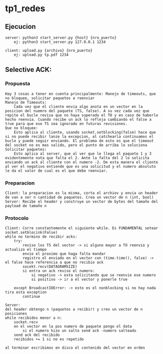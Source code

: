 # tp1_redes

## Ejecucion
    server: python3 start_server.py {host} {nro_puerto}
        ej: python3 start_server.py 127.0.0.1 1234

    client: upload.py {archivo} {nro_puerto}
        ej: upload.py tp.pdf 1234
        

## Selective ACK:
### Propuesta
    Hay 3 cosas a tener en cuenta principalmente: Manejo de timeouts, que no bloquee, solicitar paquetes a reenviar
    Manejo de Timeouts:
        Cada vez que el cliente envia algo anota en un vector en la posicion del nuemro del paquete (TS, false). A su vez cada vez que repite el bucle revisa que no haya superado el TO y en caso de haberlo hecho reenvia. Cuando recibe un ack lo refleja cambiando el false a true para que ese TS sea ignorado en futuras revisiones. 
    Que no bloquee:
        Esto aplica al cliente, usando socket.setblocking(false) hace que si no puede recibir lanze la excepcion, al catchearla continuamos el bucle y puede seguir enviando. El problema de esto es que el timeout del socket no es mas valido, pero el punto de arriba lo soluciona
    Solicitar paquetes:
        Esto aplica al server, que al ver que le llega el paquete 1 y 3 evidentemente nota que falta el 2. Ante la falta del 2 lo solicita enviando un ack al cliente con el numero -2. De esta manera el cliente al ver el negativo entiende que es una solicitud y el numero absoluto le da el valor de cual es el que debe reenviar. 

### Preparacion
    Client: la preparacion es la misma, corta el archiov y envia un header de van a ser n cantidad de paquetes. Crea un vector de n (int, bool)
    Server: Recibe el header y construye un vector de bytes del tamaño del payload de tamaño n
### Protocolo
    Client: Corre constantemente el siguiente while. Es FUNDAMENTAL setear socket.setblocink(False)
    while no termino de recibir acks:
        try:
            reviso los TS del vector -> si alguno mayor a TO reenvio y actualizo el tiempo
            envio el proximo que haga falta mandar
            registro el enviado en el vector con (time.time(), false) -> el false hace referencia a que no recibio ack
            socekt.recv(DATAGRAMSIZE)
            si entra un ack reviso el numero:
                si negativo -> esta solicitando que se reenvie ese numero
                si positivo -> ir a el vector y ponerle true
        
        except BroadcastIOError: -> esto es el nonblocking si no hay nada tira esta exception
            continue

    Server:
    del header obtengo n (paquetes a recibir) y creo un vector de n posiciones 
    while recibidos menor a n:
        socket.recv
        en el vector en la pos numero de paquete pongo el data
            si el numero hizo un salto send ack -numero salteado
        send ack del recibido
        recibidos += 1 si no es repetido

    al terminar escribimos en disco el contenido del vector en orden
